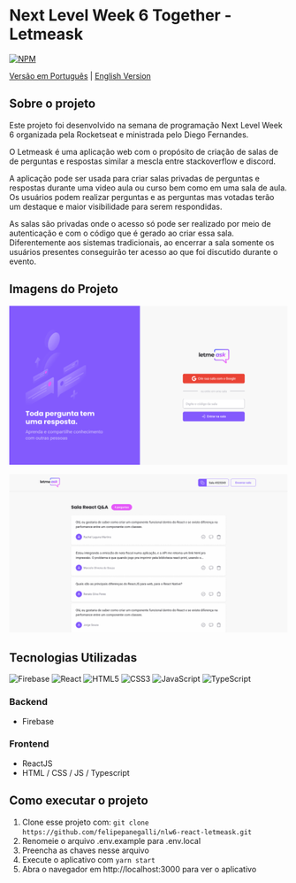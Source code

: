 # Next Level Week 6 Together - Letmeask

[![NPM](https://img.shields.io/npm/l/react)](https://github.com/felipepanegalli/nlw6-react-letmeask/blob/main/LICENSE.md)

[Versão em Português](http://github.com) | [English Version](http://github.com)

## Sobre o projeto
Este projeto foi desenvolvido na semana de programação Next Level Week 6
organizada pela Rocketseat e ministrada pelo Diego Fernandes.

O Letmeask é uma aplicação web com o propósito de criação de salas 
de de perguntas e respostas similar a mescla entre stackoverflow e discord.

A aplicação pode ser usada para criar salas privadas de perguntas e respostas
durante uma video aula ou curso bem como em uma sala de aula. Os usuários
podem realizar perguntas e as perguntas mas votadas terão um destaque e 
maior visibilidade para serem respondidas.

As salas são privadas onde o acesso só pode ser realizado por meio de
autenticação e com o código que é gerado ao criar essa sala. Diferentemente
aos sistemas tradicionais, ao encerrar a sala somente os usuários presentes
conseguirão ter acesso ao que foi discutido durante o evento.

## Imagens do Projeto

![Página Inicial](https://raw.githubusercontent.com/felipepanegalli/nlw6-react-letmeask/main/github/pagina-inicial.png)

![Sala Q&A](https://raw.githubusercontent.com/felipepanegalli/nlw6-react-letmeask/main/github/sala-qa.png)

## Tecnologias Utilizadas
<img alt="Firebase" src="https://img.shields.io/badge/firebase-%23039BE5.svg?style=for-the-badge&logo=firebase"/>
<img alt="React" src="https://img.shields.io/badge/react-%2320232a.svg?style=for-the-badge&logo=react&logoColor=%2361DAFB"/>
<img alt="HTML5" src="https://img.shields.io/badge/html5-%23E34F26.svg?style=for-the-badge&logo=html5&logoColor=white"/>
<img alt="CSS3" src="https://img.shields.io/badge/css3-%231572B6.svg?style=for-the-badge&logo=css3&logoColor=white"/>
<img alt="JavaScript" src="https://img.shields.io/badge/javascript-%23323330.svg?style=for-the-badge&logo=javascript&logoColor=%23F7DF1E"/>
<img alt="TypeScript" src="https://img.shields.io/badge/typescript-%23007ACC.svg?style=for-the-badge&logo=typescript&logoColor=white"/>

### Backend
- Firebase

### Frontend
- ReactJS
- HTML / CSS / JS / Typescript

## Como executar o projeto
1. Clone esse projeto com: ```git clone https://github.com/felipepanegalli/nlw6-react-letmeask.git```
2. Renomeie o arquivo .env.example para .env.local
3. Preencha as chaves nesse arquivo
4. Execute o aplicativo com ```yarn start```
5. Abra o navegador em http://localhost:3000 para ver o aplicativo
